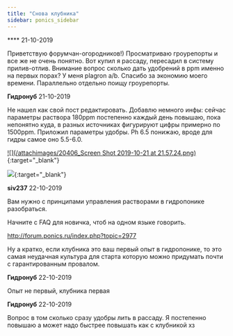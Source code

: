 ```yaml
---
title: "Снова клубника"
sidebar: ponics_sidebar
---
```


**** 21-10-2019

Приветствую форумчан-огородников!) Просматриваю гроурепорты и все же не очень понятно. Вот купил я рассаду, пересадил в систему прилив-отлив. Внимание вопрос сколько дать удобрений в ppm именно на первых порах? У меня plagron a/b. Спасибо за экономию моего времени. Параллельно отдельно поищу гроурепорты.


**Гидронуб** 21-10-2019

Не нашел как свой пост редактировать. Добавлю немного инфы: сейчас параметры раствора 180ppm постепенно каждый день повышаю, пока непонятно куда, в разных источниках фигурируют цифры примерно по 1500ppm. Приложил параметры удобры. Ph 6.5 понижаю, вроде для гидры самое оно 5.5-6.0.

[![](/attachimages/20406_Screen Shot 2019-10-21 at 21.57.24.png)](https://t.me/ponics_ru_files/0){:target="_blank"}

[![](/attachimages/20408_photo5292139057683475829(1).jpg)](https://t.me/ponics_ru_files/1){:target="_blank"}

**siv237** 22-10-2019

Вам нужно с принципами управления растворами в гидропонике разобраться.

Начните с FAQ для новичка, чтоб на одном языке говорить.

http://forum.ponics.ru/index.php?topic=2977

Ну а кратко, если клубника это ваш первый опыт в гидропонике, то это самая неудачная культура для старта которую можно придумать почти с гарантированным провалом.


**Гидронуб** 22-10-2019

Опыт не первый, клубника первая


**Гидронуб** 22-10-2019

Вопрос в том сколько сразу удобры лить в рассаду. Я постепенно повышаю а может надо быстрее повышать как с клубникой хз



